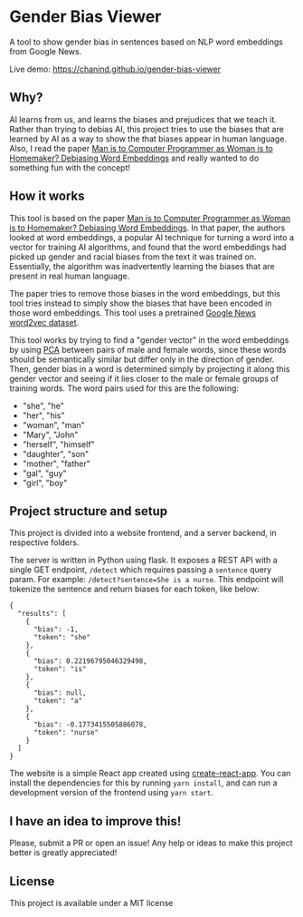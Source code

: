 # Gender Bias Viewer

A tool to show gender bias in sentences based on NLP word embeddings from Google News.

Live demo:
https://chanind.github.io/gender-bias-viewer

## Why?

AI learns from us, and learns the biases and prejudices that we teach it. Rather than trying to debias AI, this project tries to use the biases that are learned by AI as a way to show the that biases appear in human language. Also, I read the paper [Man is to Computer Programmer as Woman is to Homemaker? Debiasing Word Embeddings](https://proceedings.neurips.cc/paper/2016/file/a486cd07e4ac3d270571622f4f316ec5-Paper.pdf) and really wanted to do something fun with the concept!

## How it works

This tool is based on the paper [Man is to Computer Programmer as Woman is to
Homemaker? Debiasing Word Embeddings](https://proceedings.neurips.cc/paper/2016/file/a486cd07e4ac3d270571622f4f316ec5-Paper.pdf). In that paper, the authors looked at word embeddings, a popular AI technique for turning a word into a vector for training AI algorithms, and found that the word embeddings had picked up gender and racial biases from the text it was trained on. Essentially, the algorithm was inadvertently learning the biases that are present in real human language.

The paper tries to remove those biases in the word embeddings, but this tool tries instead to simply show the biases that have been encoded in those word embeddings. This tool uses a pretrained [Google News word2vec dataset](https://code.google.com/archive/p/word2vec/).

This tool works by trying to find a "gender vector" in the word embeddings by using [PCA](https://en.wikipedia.org/wiki/Principal_component_analysis) between pairs of male and female words, since these words should be semantically similar but differ only in the direction of gender. Then, gender bias in a word is determined simply by projecting it along this gender vector and seeing if it lies closer to the male or female groups of training words. The word pairs used for this are the following:

- "she", "he"
- "her", "his"
- "woman", "man"
- "Mary", "John"
- "herself", "himself"
- "daughter", "son"
- "mother", "father"
- "gal", "guy"
- "girl", "boy"

## Project structure and setup

This project is divided into a website frontend, and a server backend, in respective folders.

The server is written in Python using flask. It exposes a REST API with a single GET endpoint, `/detect` which requires passing a `sentence` query param. For example: `/detect?sentence=She is a nurse`. This endpoint will tokenize the sentence and return biases for each token, like below:

```
{
  "results": [
    {
      "bias": -1,
      "token": "she"
    },
    {
      "bias": 0.22196795046329498,
      "token": "is"
    },
    {
      "bias": null,
      "token": "a"
    },
    {
      "bias": -0.1773415505886078,
      "token": "nurse"
    }
  ]
}
```

The website is a simple React app created using [create-react-app](https://create-react-app.dev). You can install the dependencies for this by running `yarn install`, and can run a development version of the frontend using `yarn start`.

## I have an idea to improve this!

Please, submit a PR or open an issue! Any help or ideas to make this project better is greatly appreciated!

## License

This project is available under a MIT license
